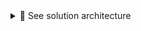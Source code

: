 <details>
<summary>🔵 See solution architecture</summary>
<p>  

[![isaac-arnault-architecture-aws.png](https://i.postimg.cc/c4KWfgVc/isaac-arnault-architecture-aws.png)](https://postimg.cc/6yNFX367)

</p>
</details>


